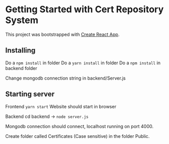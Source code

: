 # Getting Started with Cert Repository System

This project was bootstrapped with [Create React App](https://github.com/facebook/create-react-app).

## Installing 

Do a `npm install` in folder
Do a `yarn install` in folder
Do a `npm install` in backend folder

Change mongodb connection string in backend/Server.js

## Starting server
Frontend 
`yarn start`
Website should start in browser

Backend
cd backend -> `node server.js`

Mongodb connection should connect, localhost running on port 4000.

Create folder called Certificates (Case sensitive) in the folder Public.
